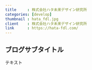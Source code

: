 ```yaml
---
title     : 株式会社ハタ未来デザイン研究所
categories: [develop]
thumbnail : hata_fdl.jpg
client    : 株式会社ハタ未来デザイン研究所
link      : https://hata-fdl.com/
---
```


## ブログサブタイトル

テキスト